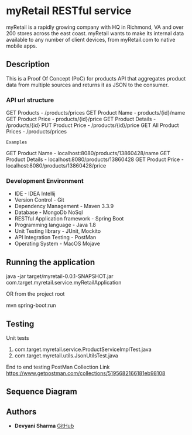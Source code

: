 # myRetail RESTful service

myRetail is a rapidly growing company with HQ in Richmond, VA and over 200 stores across the east coast. myRetail wants to make its internal data available to any number of client devices, from myRetail.com to native mobile apps.

## Description

This is a Proof Of Concept (PoC) for products API that aggregates product data from multiple sources and returns it as JSON to the consumer.

### API url structure

GET Products - /products/prices
GET Product Name - products/{id}/name
GET Product Price - products/{id}/price
GET Product Details - /products/{id}
PUT Product Price - /products/{id}/price
GET All Product Prices - /products/prices

```
Examples
```
GET Product Name - localhost:8080/products/13860428/name
GET Product Details - localhost:8080/products/13860428
GET Product Price - localhost:8080/products/13860428/price

### Development Environment

* IDE - IDEA Intellij
* Version Control - Git
* Dependency Management - Maven 3.3.9
* Database - MongoDb NoSql
* RESTful Application framework - Spring Boot
* Programming language - Java 1.8
* Unit Testing library - JUnit, Mockito
* API Integration Testing - PostMan
* Operating System - MacOS Mojave


## Running the application

java -jar target/myretail-0.0.1-SNAPSHOT.jar com.target.myretail.service.myRetailApplication

OR from the project root

mvn spring-boot:run

## Testing

Unit tests
1) com.target.myretail.service.ProductServiceImplTest.java
2) com.target.myretail.utils.JsonUtilsTest.java

End to end testing
PostMan Collection Link
https://www.getpostman.com/collections/5195682166181eb98108


## Sequence Diagram



## Authors

* **Devyani Sharma**
[GitHub](https://github.com/devyani22)
